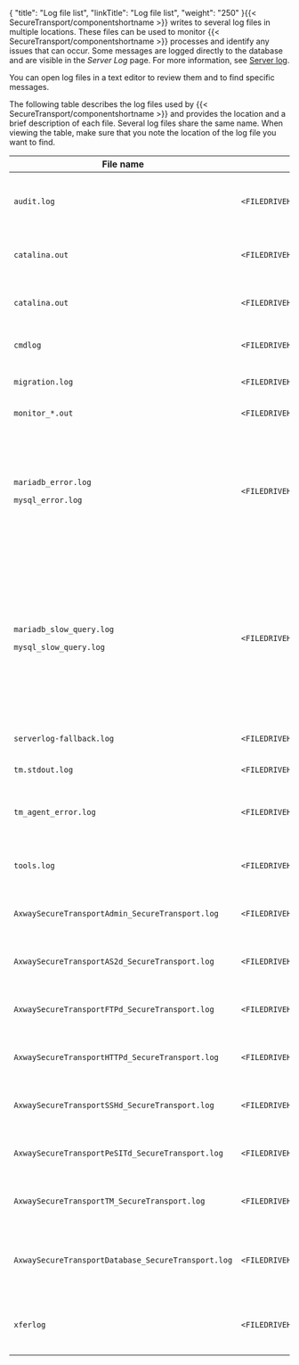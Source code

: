 {
    "title": "Log file list",
    "linkTitle": "Log file list",
    "weight": "250"
}{{< SecureTransport/componentshortname  >}} writes to several log files in multiple locations. These files can be used to monitor {{< SecureTransport/componentshortname  >}} processes and identify any issues that can occur. Some messages are logged directly to the database and are visible in the *Server Log* page. For more information, see <a href="../../operations_menu/t_st_serverlog#ServerMenu_1832073003_1052443" class="MCXref xref">Server log</a>.

You can open log files in a text editor to review them and to find specific messages.

The following table describes the log files used by {{< SecureTransport/componentshortname  >}} and provides the location and a brief description of each file. Several log files share the same name. When viewing the table, make sure that you note the location of the log file you want to find.

<table>
   <thead>
      <tr>
<th class="HeadE-Column1-Header1">File name         </th>
<th class="HeadE-Column1-Header1">Directory         </th>
<th class="HeadD-Column1-Header1">Description         </th>
      </tr>
   </thead>
   <tbody>
      <tr>
         <td><code>audit.log</code>         </td>
         <td><code>&lt;FILEDRIVEHOME&gt;/var/logs/admin</code>         </td>
         <td>Records failed administrator login attempts, embedded database restart from Administrative tool, and database configuration change events for either the embedded or external database.         </td>
      </tr>
      <tr>
         <td><code>catalina.out</code>         </td>
         <td><code>&lt;FILEDRIVEHOME&gt;/tomcat/admin/logs</code>         </td>
         <td>Records unhandled exceptions in Java components in the Administration Tool and information about the servlets, including information about errors.         </td>
      </tr>
      <tr>
         <td><code>catalina.out</code>         </td>
         <td><code>&lt;FILEDRIVEHOME&gt;/tomcat/as2/logs</code>         </td>
         <td>Records AS2 protocol connection unhandled exceptions and information about the servlets, including information about errors.         </td>
      </tr>
      <tr>
         <td><code>cmdlog</code>         </td>
         <td><code>&lt;FILEDRIVEHOME&gt;/var/logs</code>         </td>
         <td>Records FTP commands and arguments that are sent by FTP clients after they connect successfully.         </td>
      </tr>
      <tr>
         <td><code>migration.log</code>         </td>
         <td><code>&lt;FILEDRIVEHOME&gt;/var/logs</code>         </td>
         <td>Records information generated during database migration from the embedded database to an Oracle database.         </td>
      </tr>
      <tr>
         <td><code>monitor_*.out</code>         </td>
         <td><code>&lt;FILEDRIVEHOME&gt;/var/logs</code>         </td>
         <td>Records monitor server output in a separate file for each monitored server.         </td>
      </tr>
      <tr>
         <td><p><code>mariadb_error.log</code></p>
<p><code>mysql_error.log</code></p>         </td>
         <td><code>&lt;FILEDRIVEHOME&gt;/var/logs</code>         </td>
         <td><p>Records information about the embedded database for {{< SecureTransport/componentshortname  >}} Edge and {{< SecureTransport/componentshortname  >}} Server deployments that use an embedded database.</p>
<p>Not used in deployments that use an external database.</p>         </td>
      </tr>
      <tr>
         <td><p><code>mariadb_slow_query.log </code></p>
<p><code>mysql_slow_query.log</code></p>         </td>
         <td><code>&lt;FILEDRIVEHOME&gt;/var/logs</code>         </td>
         <td><p>Lists queries that took longer than a given time to execute for {{< SecureTransport/componentshortname  >}} Edge and {{< SecureTransport/componentshortname  >}} Server deployments that use an embedded database. The file name and time limit are configurable in <code>internaldb.conf</code> for MariaDB and MySQL.</p>
<p>Not used in deployments that use an external database.</p>         </td>
      </tr>
      <tr>
         <td><code>serverlog-fallback.log</code>         </td>
         <td><code>&lt;FILEDRIVEHOME&gt;/var/logs/admin</code>         </td>
         <td>Records server log messages when the server log database fails for either the embedded or external database.         </td>
      </tr>
      <tr>
         <td><code>tm.stdout.log</code>         </td>
         <td><code>&lt;FILEDRIVEHOME&gt;/var/logs</code>         </td>
         <td>Records standard output from Transaction Manager processes.         </td>
      </tr>
      <tr>
         <td><code>tm_agent_error.log</code>         </td>
         <td><code>&lt;FILEDRIVEHOME&gt;/var/logs</code>         </td>
         <td>Records errors about Transaction Manager operations and in-process agents. On Unix-like systems, it also records external script's standard error (stderr).         </td>
      </tr>
      <tr>
         <td><code>tools.log</code>         </td>
         <td><code>&lt;FILEDRIVEHOME&gt;/var/logs</code>         </td>
         <td>Records warnings and errors from internal {{< SecureTransport/componentshortname  >}} components.         </td>
      </tr>
      <tr>
         <td><code>AxwaySecureTransportAdmin_SecureTransport.log</code>         </td>
         <td><code>&lt;FILEDRIVEHOME&gt;/../cygwin/var/log</code>         </td>
         <td>A Windows-specific log file where information about the <code>AxwaySecureTranportAdmin_5.3.0</code> service is recorded.         </td>
      </tr>
      <tr>
         <td><code>AxwaySecureTransportAS2d_SecureTransport.log</code>         </td>
         <td><code>&lt;FILEDRIVEHOME&gt;/../cygwin/var/log</code>         </td>
         <td>A Windows-specific log file where information about the <code>AxwaySecureTranportAS2d</code> service is recorded.         </td>
      </tr>
      <tr>
         <td><code>AxwaySecureTransportFTPd_SecureTransport.log</code>         </td>
         <td><code>&lt;FILEDRIVEHOME&gt;/../cygwin/var/log</code>         </td>
         <td>A Windows-specific log file where information about the <code>AxwaySecureTranportFTPd</code> service is recorded.         </td>
      </tr>
      <tr>
         <td><code>AxwaySecureTransportHTTPd_SecureTransport.log</code>         </td>
         <td><code>&lt;FILEDRIVEHOME&gt;/../cygwin/var/log</code>         </td>
         <td>A Windows-specific log file where information about the <code>AxwaySecureTranportHTTPd</code> service is recorded.         </td>
      </tr>
      <tr>
         <td><code>AxwaySecureTransportSSHd_SecureTransport.log</code>         </td>
         <td><code>&lt;FILEDRIVEHOME&gt;/../cygwin/var/log</code>         </td>
         <td>A Windows-specific log file where information about the <code>AxwaySecureTranportSSHd</code> service is recorded.         </td>
      </tr>
      <tr>
         <td><code>AxwaySecureTransportPeSITd_SecureTransport.log</code>         </td>
         <td><code>&lt;FILEDRIVEHOME&gt;/../cygwin/var/log</code>         </td>
         <td>A Windows-specific log file where information about the <code>AxwaySecureTransportPeSITd</code> service is recorded.         </td>
      </tr>
      <tr>
         <td><code>AxwaySecureTransportTM_SecureTransport.log</code>         </td>
         <td><code>&lt;FILEDRIVEHOME&gt;/../cygwin/var/log</code>         </td>
         <td>A Windows-specific log file where information about the <code>AxwaySecureTransportTM</code> (Transaction Manager) service is recorded.         </td>
      </tr>
      <tr>
         <td><code>AxwaySecureTransportDatabase_SecureTransport.log</code>         </td>
         <td><code>&lt;FILEDRIVEHOME&gt;/../cygwin/var/log</code>         </td>
         <td>A Windows-specific log file where information about the <code>AxwaySecureTransportMYSQL</code> or <code>AxwaySecureTransportMARIADB</code>(embedded database) service is recorded when it is used.         </td>
      </tr>
      <tr>
         <td><code>xferlog</code>         </td>
         <td><code>&lt;FILEDRIVEHOME&gt;/var/logs</code>         </td>
         <td>Records information about FTP(S), HTTP(S), SFTP, AS2, Connect:Direct, Folder Monitor, and PeSIT transfers. For more information, see <a href="../../operations_menu/c_st_filetransfertracking#ServerMenu_1832073003_1043287" class="MCXref xref">Track file transfer activity</a> and <a href="../../c_st_setup/t_st_transferlogconfiguration#SetupMenu_1217491348_1147657" class="MCXref xref">Configure transfer log</a>.         </td>
      </tr>
   </tbody>
</table>
